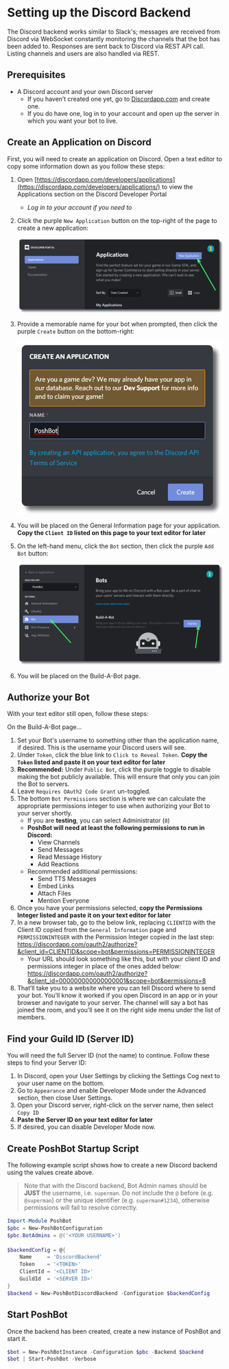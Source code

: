 # Setting up the Discord Backend

The Discord backend works similar to Slack's; messages are received from Discord via WebSocket constantly monitoring the channels that the bot has been added to. Responses are sent back to Discord via REST API call. Listing channels and users are also handled via REST.

## Prerequisites

* A Discord account and your own Discord server
    * If you haven’t created one yet, go to [Discordapp.com](https://discordapp.com/) and create one.
    * If you do have one, log in to your account and open up the server in which you want your bot to live.

## Create an Application on Discord

First, you will need to create an application on Discord. Open a text editor to copy some information down as you follow these steps:

1. Open [https://discordapp.com/developers/applications](https://discordapp.com/developers/applications/) to view the Applications section on the Discord Developer Portal
    * *Log in to your account if you need to*
2. Click the purple `New Application` button on the top-right of the page to create a new application:

   ![New Application Button](./discord-new-application.png)
3. Provide a memorable name for your bot when prompted, then click the purple `Create` button on the bottom-right:

   ![Add the Bot's Name](./discord-add-bot-name.png)
4. You will be placed on the General Information page for your application. **Copy the `Client ID` listed on this page to your text editor for later**
5. On the left-hand menu, click the `Bot` section, then click the purple `Add Bot` button:

   ![Add Bot](./discord-add-bot.png)
6. You will be placed on the Build-A-Bot page.

## Authorize your Bot

With your text editor still open, follow these steps:

On the Build-A-Bot page...

1. Set your Bot's username to something other than the application name, if desired. This is the username your Discord users will see.
2. Under `Token`, click the blue link to `Click to Reveal Token`. **Copy the `Token` listed and paste it on your text editor for later**
3. **Recommended:** Under `Public Bot`, click the purple toggle to disable making the bot publicly available. This will ensure that only you can join the Bot to servers.
4. Leave `Requires OAuth2 Code Grant` un-toggled.
5. The bottom `Bot Permissions` section is where we can calculate the appropriate permissions integer to use when authorizing your Bot to your server shortly.
    * If you are **testing**, you can select Administrator (`8`)
    * **PoshBot will need at least the following permissions to run in Discord:**
        * View Channels
        * Send Messages
        * Read Message History
        * Add Reactions
    * Recommended additional permissions:
        * Send TTS Messages
        * Embed Links
        * Attach Files
        * Mention Everyone
6. Once you have your permissions selected, **copy the Permissions Integer listed and paste it on your text editor for later**
7. In a new browser tab, go to the below link, replacing `CLIENTID` with the Client ID copied from the `General Information` page and `PERMISSIONINTEGER` with the Permission Integer copied in the last step:
    <https://discordapp.com/oauth2/authorize?&client_id=CLIENTID&scope=bot&permissions=PERMISSIONINTEGER>
    * Your URL should look something like this, but with your client ID and permissions integer in place of the ones added below:
    <https://discordapp.com/oauth2/authorize?&client_id=000000000000000001&scope=bot&permissions=8>
8. That’ll take you to a website where you can tell Discord where to send your bot. You’ll know it worked if you open Discord in an app or in your browser and navigate to your server. The channel will say a bot has joined the room, and you’ll see it on the right side menu under the list of members.

## Find your Guild ID (Server ID)

You will need the full Server ID (not the name) to continue. Follow these steps to find your Server ID:

1. In Discord, open your User Settings by clicking the Settings Cog next to your user name on the bottom.
2. Go to `Appearance` and enable Developer Mode under the Advanced section, then close User Settings.
3. Open your Discord server, right-click on the server name, then select `Copy ID`
4. **Paste the Server ID on your text editor for later**
5. If desired, you can disable Developer Mode now.

## Create PoshBot Startup Script

The following example script shows how to create a new Discord backend using the values create above.

> Note that with the Discord backend, Bot Admin names should be **JUST** the username, i.e. `superman`. Do not include the `@` before (e.g. `@superman`) or the unique identifier (e.g. `superman#1234`), otherwise permissions will fail to resolve correctly.

```powershell
Import-Module PoshBot
$pbc = New-PoshBotConfiguration
$pbc.BotAdmins = @('<YOUR USERNAME>')

$backendConfig = @{
    Name     = 'DiscordBackend'
    Token    = '<TOKEN>'
    ClientId = '<CLIENT ID>'
    GuildId  = '<SERVER ID>'
}
$backend = New-PoshBotDiscordBackend -Configuration $backendConfig
```

## Start PoshBot

Once the backend has been created, create a new instance of PoshBot and start it.

```powershell
$bot = New-PoshBotInstance -Configuration $pbc -Backend $backend
$bot | Start-PoshBot -Verbose
```
